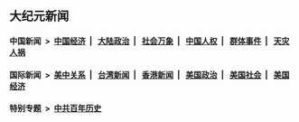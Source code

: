 ## 大纪元新闻

#### 中国新闻 &nbsp;>&nbsp; [中国经济](indexes/ncid283/README.md?10140045) &nbsp;| &nbsp; [大陆政治](indexes/ncid277/README.md?10140045) &nbsp;| &nbsp; [社会万象](indexes/ncid282/README.md?10140045) &nbsp;| &nbsp; [中国人权](indexes/ncid278/README.md?10140045) &nbsp;| &nbsp; [群体事件](indexes/ncid279/README.md?10140045) &nbsp;| &nbsp; [天灾人祸](indexes/ncid280/README.md?10140045)

#### 国际新闻 &nbsp;>&nbsp; [美中关系](indexes/nf1412576/README.md?10140045) &nbsp;| &nbsp; [台湾新闻](indexes/ncid1349361/README.md?10140045) &nbsp;| &nbsp; [香港新闻](indexes/ncid1349362/README.md?10140045) &nbsp;| &nbsp; [美国政治](indexes/ncid1078159/README.md?10140045) &nbsp;| &nbsp; [美国社会](indexes/ncid1078160/README.md?10140045) &nbsp;| &nbsp; [美国经济](indexes/ncid1078158/README.md?10140045)

#### 特别专题 &nbsp;>&nbsp; [中共百年历史](https://github.com/easy2view/epoch-special/blob/master/README.md?10140045)  
